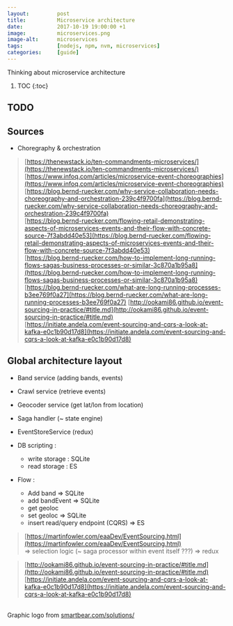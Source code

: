 ```yaml
---
layout:         post
title:          Microservice architecture
date:           2017-10-19 19:00:00 +1
image:          microservices.png
image-alt:      microservices
tags:           [nodejs, npm, nvm, microservices]
categories:     [guide]
---
```


Thinking about microservice architecture

<!-- more -->

1. TOC
{:toc}

## TODO

## Sources
- Choregraphy & orchestration

> [https://thenewstack.io/ten-commandments-microservices/](https://thenewstack.io/ten-commandments-microservices/)  
> [https://www.infoq.com/articles/microservice-event-choreographies](https://www.infoq.com/articles/microservice-event-choreographies)  
> [https://blog.bernd-ruecker.com/why-service-collaboration-needs-choreography-and-orchestration-239c4f9700fa](https://blog.bernd-ruecker.com/why-service-collaboration-needs-choreography-and-orchestration-239c4f9700fa)  
> [https://blog.bernd-ruecker.com/flowing-retail-demonstrating-aspects-of-microservices-events-and-their-flow-with-concrete-source-7f3abdd40e53](https://blog.bernd-ruecker.com/flowing-retail-demonstrating-aspects-of-microservices-events-and-their-flow-with-concrete-source-7f3abdd40e53)  
> [https://blog.bernd-ruecker.com/how-to-implement-long-running-flows-sagas-business-processes-or-similar-3c870a1b95a8](https://blog.bernd-ruecker.com/how-to-implement-long-running-flows-sagas-business-processes-or-similar-3c870a1b95a8)  
> [https://blog.bernd-ruecker.com/what-are-long-running-processes-b3ee769f0a27](https://blog.bernd-ruecker.com/what-are-long-running-processes-b3ee769f0a27)
> [http://ookami86.github.io/event-sourcing-in-practice/#title.md](http://ookami86.github.io/event-sourcing-in-practice/#title.md)  
> [https://initiate.andela.com/event-sourcing-and-cqrs-a-look-at-kafka-e0c1b90d17d8](https://initiate.andela.com/event-sourcing-and-cqrs-a-look-at-kafka-e0c1b90d17d8)  

## Global architecture layout
- Band service (adding bands, events)
- Crawl service (retrieve events)
- Geocoder service (get lat/lon from location)
- Saga handler (~ state engine)
- EventStoreService (redux)

- DB scripting :
  - write storage : SQLite
  - read storage : ES

- Flow :
  - Add band => SQLite
  - add bandEvent => SQLite
  - get geoloc
  - set geoloc => SQLite
  - insert read/query endpoint (CQRS) => ES

> [https://martinfowler.com/eaaDev/EventSourcing.html](https://martinfowler.com/eaaDev/EventSourcing.html)  
=> selection logic (~ saga processor within event itself ???) => redux

> [http://ookami86.github.io/event-sourcing-in-practice/#title.md](http://ookami86.github.io/event-sourcing-in-practice/#title.md)  
> [https://initiate.andela.com/event-sourcing-and-cqrs-a-look-at-kafka-e0c1b90d17d8](https://initiate.andela.com/event-sourcing-and-cqrs-a-look-at-kafka-e0c1b90d17d8)  

&nbsp;  
Graphic logo from [smartbear.com/solutions/](https://smartbear.com/solutions/)
